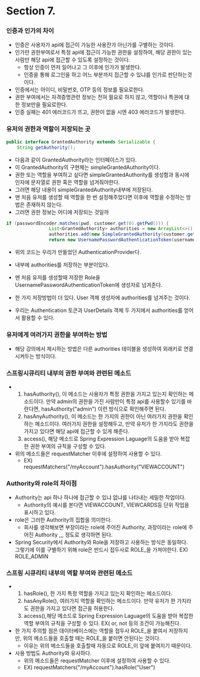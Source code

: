 # Section 7.

### 인증과 인가의 차이
- 인증은 사용자가 api에 접근이 가능한 사용잔가 아닌가를 구별하는 것이다.
- 인가란 권한부여로서 특정 api에 접근이 가능한 권한을 설정하여, 해당 권한이 있는 사람만 해당 api에 접근할 수 있도록 설정하는 것이다.
  - 항상 인증이 먼저 일어나고 그 이후에 인가가 발생한다.
  - 인증을 통해 로그인을 하고 어느 부분까지 접근할 수 있냐를 인가로 판단하는것이다.
- 인증에서는 아이디, 비밀번호, OTP 등의 정보를 필요로한다.
- 권한 부여에서는 자격증명관련 정보는 전혀 필요로 하지 않고, 역할이나 특권에 대한 정보만을 필요로한다.
- 인증 실패는 401 에러코드가 뜨고, 권한이 없을 시엔 403 에러코드가 발생한다.

### 유저의 권한과 역할이 저장되는 곳
```java
public interface GrantedAuthority extends Serializable {
    String getAuthority();
```
- 다음과 같이 GrantedAuthority라는 인터페이스가 있다.
- 이 GrantedAuthority의 구현체는 simpleGrantedAuthority이다.
- 권한 또는 역할을 부여하고 싶다면 simpleGrantedAuthority를 생성함과 동시에 인자에 문자열로 권한 혹은 역할을 넘겨줘야한다.
- 그러면 해당 내용이 simpleGrantedAuthority내부에 저장된다.
- 맨 처음 유저를 생성할 때 역할을 한 번 설정해주었다면 이후에 역할을 수정하는 방법은 존재하지 않는다.
- 그러면 권한 정보는 어디에 저장되는 것일까
``` java
if (passwordEncoder.matches(pwd, customer.get(0).getPwd())) {
                List<GrantedAuthority> authorities = new ArrayList<>();
                authorities.add(new SimpleGrantedAuthority(customer.get(0).getRole()));
                return new UsernamePasswordAuthenticationToken(username, pwd, authorities);
```
- 위의 코드는 우리가 만들었던 AuthenticationProvider다.
- 내부에 authorities를 저장하는 부분이있다.
- 맨 처음 유저를 생성할때 저장한 Role을 UsernamePasswordAuthenticationToken에 생성자로 넘겨준다.

- 한 가지 저장방법이 더 있다. User 객체 생성자에 authorities를 넘겨주는 것이다.
- 우리는 Authentication 토큰과 UserDetails 객체 두 가지에서 authorities를 얻어서 활용할 수 있다.

### 유저에게 여러가지 권한을 부여하는 방법
- 해당 강의에서 제시하는 방법은 다른 authorities 테이블을 생성하여 외래키로 연결시켜두는 방식이다.

### 스프링시큐리티 내부의 권한 부여와 관련된 메소드
- 1. hasAuthority(), 이 메소드는 사용자가 특정 권한을 가지고 있는지 확인하는 메소드이다. 만약 admin의 권한을 가진 사람만이 특정 api를 사용할수 있기를 바란다면, hasAuthority("admin") 이런 방식으로 확인해주면 된다.
  2. hasAnyAuthority(), 이 메소드는 한 가지의 권한이 아닌 여러가지 권한을 확인하는 메소드이다. 여러가지 권한을 설정해두고, 만약 유저가 한 가지라도 권한을 가지고 있다면 해당 api에 접근할 수 있게 해준다.
  3. access(), 해당 메소드로 Spring Expression Laguage의 도움을 받아 복잡한 권한 부여의 규칙을 구성할 수 있다.
- 위의 메소드들은 requestMatcher 이후에 설정하여 사용할 수 있다.
  - EX) requestMatchers("/myAccount").hasAuthority("VIEWACCOUNT")

### Authority와 role의 차이점
- Authority는 api 하나 하나에 접근할 수 있냐 없냐를 나타내는 세밀한 작업이다.
  - Authority의 예시를 본다면 VIEWACCOUNT, VIEWCARDS등 단위 작업을 표시하고 있다.
- role은 그러한 Authority의 집합을 의미한다.
   - 회사를 생각해보면 부장이라는 role에 주어진 Authority, 과장이라는 role에 주어진 Authority ,,, 정도로 생각하면 된다.
- Spring Security에서 Authority와 Role을 저장하고 사용하는 방식은 동일하다. 그렇기에 이를 구별하기 위해 role은 반드시 접두사로 ROLE_을 가져야한다. EX) ROLE_ADMIN

### 스프링 시큐리티 내부의 역할 부여와 관련된 메소드
- 1. hasRole(), 한 가지 특정 역할을 가지고 있는지 확인하는 메소드이다.
  2. hasAnyRole(), 여러가지 역할을 확인하는 메소드이다. 만약 유저가 한 가지라도 권한을 가지고 있다면 접근을 허용한다.
  3. access(),해당 메소드로 Spring Expression Laguage의 도움을 받아 복잡한 역할 부여의 규칙을 구성할 수 있다. EX( or, not 등의 조건이 가능해진다.
- 한 가지 주의할 점은 데이터베이스에는 역할을 접두사 ROLE_을 붙여서 저장하지만, 위의 메소드들을 호출할 때는 ROLE_을 붙이면 안된다는 것이다.
  - 이유는 위의 메소드들을 호출할때 자동으로 ROLE_이 앞에 붙여지기 때문이다.
- 사용 방법도 Authority와 유사하다.
  -  위의 메소드들은 requestMatcher 이후에 설정하여 사용할 수 있다.
  - EX) requestMatchers("/myAccount").hasRole("User")
